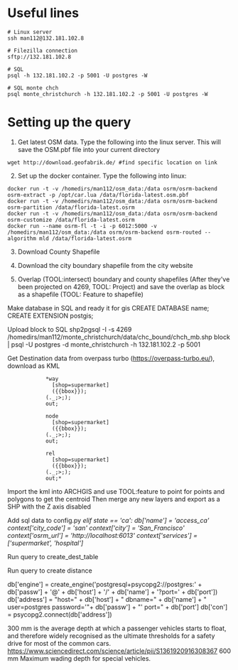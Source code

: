 
# Useful lines
```
# Linux server
ssh man112@132.181.102.8

# Filezilla connection
sftp://132.181.102.8

# SQL
psql -h 132.181.102.2 -p 5001 -U postgres -W

# SQL monte chch
psql monte_christchurch -h 132.181.102.2 -p 5001 -U postgres -W
```


# Setting up the query

1. Get latest OSM data. Type the following into the linux server. This will save the OSM.pbf file into your current directory

```
wget http://download.geofabrik.de/ #find specific location on link
```

2. Set up the docker container. Type the following into linux:
```
docker run -t -v /homedirs/man112/osm_data:/data osrm/osrm-backend osrm-extract -p /opt/car.lua /data/florida-latest.osm.pbf
docker run -t -v /homedirs/man112/osm_data:/data osrm/osrm-backend osrm-partition /data/florida-latest.osrm
docker run -t -v /homedirs/man112/osm_data:/data osrm/osrm-backend osrm-customize /data/florida-latest.osrm
docker run --name osrm-fl -t -i -p 6012:5000 -v /homedirs/man112/osm_data:/data osrm/osrm-backend osrm-routed --algorithm mld /data/florida-latest.osrm
```


3. Download County Shapefile

4. Download the city boundary shapefile from the city website

5. Overlap (TOOL:intersect) boundary and county shapefiles (After they've been projected on 4269, TOOL: Project) and save the overlap as block as a shapefile (TOOL: Feature to shapefile)

Make database in SQL and ready it for gis
  CREATE DATABASE name;
  CREATE EXTENSION postgis;

Upload block to SQL
shp2pgsql -I -s 4269 /homedirs/man112/monte_christchurch/data/chc_bound/chch_mb.shp block | psql -U postgres -d monte_christchurch -h 132.181.102.2 -p 5001

Get Destination data from overpass turbo (https://overpass-turbo.eu/), download as KML

                *way
                  [shop=supermarket]
                  ({{bbox}});
                (._;>;);
                out;

                node
                  [shop=supermarket]
                  ({{bbox}});
                (._;>;);
                out;

                rel
                  [shop=supermarket]
                  ({{bbox}});
                (._;>;);
                out;*

Import the kml into ARCHGIS and use TOOL:feature to point for points and polygons to get the centroid
Then merge any new layers and export as a SHP with the Z axis disabled

Add sql data to config.py
    *elif state == 'ca':
        db['name'] = 'access_ca'
        context['city_code'] = 'san'
        context['city'] = 'San_Francisco'
        context['osrm_url'] = 'http://localhost:6013'
        context['services'] = ['supermarket', 'hospital']*

Run query to create_dest_table

Run query to create distance

db['engine'] = create_engine('postgresql+psycopg2://postgres:' + db['passw'] + '@' + db['host'] + '/' + db['name'] + '?port=' + db['port'])
db['address'] = "host=" + db['host'] + " dbname=" + db['name'] + " user=postgres password='"+ db['passw'] + "' port=" + db['port']
db['con'] = psycopg2.connect(db['address'])




300 mm is the average depth at which a passenger vehicles starts to float, and therefore widely recognised as the ultimate thresholds for a safety drive for most of the common cars. https://www.sciencedirect.com/science/article/pii/S1361920916308367
600 mm Maximum wading depth for special vehicles.


